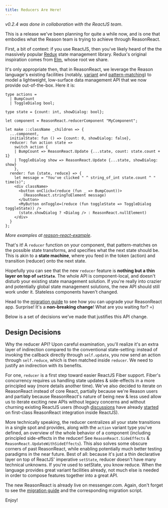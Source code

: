 ```yaml
---
title: Reducers Are Here!
---
```


_v0.2.4 was done in collaboration with the ReactJS team_.

This is a release we've been planning for quite a while now, and is one that embodies what the Reason team is trying to achieve through ReasonReact.

First, a bit of context: if you use ReactJS, then you've likely heard of the the massively popular [Redux](https://github.com/reactjs/redux/) state management library. Redux's original inspiration comes from [Elm](http://elm-lang.org), whose root we share.

<!--truncate-->

It's only appropriate then, that in ReasonReact, we leverage the Reason language's existing facilities (notably, [variant](https://reasonml.github.io/guide/language/variant) and [pattern-matching](https://reasonml.github.io/guide/language/pattern-matching)) to model a lightweight, low-surface data management API that we now provide out-of-the-box. Here it is:

```reason
type actions =
  | BumpCount
  | ToggleDialog bool;

type state = {count: int, showDialog: bool};

let component = ReasonReact.reducerComponent "MyComponent";

let make ::className _children => {
  ...component,
  initialState: fun () => {count: 0, showDialog: false},
  reducer: fun action state =>
    switch action {
    | BumpCount => ReasonReact.Update {...state, count: state.count + 1}
    | ToggleDialog show => ReasonReact.Update {...state, showDialog: show}
    },
  render: fun {state, reduce} => {
    let message = "You've clicked " ^ string_of_int state.count ^ " time(s)";
    <div className>
      <button onClick=(reduce (fun _ => BumpCount))>
        (ReasonReact.stringToElement message)
      </button>
      <MyButton onToggle=(reduce (fun toggleState => ToggleDialog toggleState)) />
      (state.showDialog ? <Dialog /> : ReasonReact.nullElement)
    </div>
  }
};
```

_More examples at [reason-react-example](https://github.com/reasonml-community/reason-react-example)_.

That's it! A `reducer` function on your component, that pattern-matches on the possible state transforms, and specifies what the next state should be. This is akin to a **state machine**, where you feed in the token (action) and transition (reducer) onto the next state.

Hopefully you can see that the new `reducer` feature is **nothing but a thin layer on top of `setState`**. The whole API is component-local, and doesn't disturb your existing state management solution. If you're really into crazier and potentially global state management solutions, the new API should still work under it. Stateless components haven't changed.

Head to the [migration guide](https://github.com/reasonml/reason-react/blob/master/HISTORY.md#024) to see how you can upgrade your ReasonReact app. Surprise! It's a **non-breaking change**! What are you waiting for? =)

Below is a set of decisions we've made that justifies this API change.

## Design Decisions

Why the reducer API? Upon careful examination, you'll realize it's an extra layer of indirection compared to the conventional state-setting: instead of invoking the callback directly through `self.update`, you now send an action through `self.reduce`, which is then matched inside `reducer`. We need to justify an indirection with its benefits.

For one, `reducer` is a first step toward easier ReactJS Fiber support. Fiber's concurrency requires us handling state updates & side-effects in a more principled way (more details another time). We've also decided to iterate on ReasonReact instead of core React, partially because we're Reason users and partially because ReasonReact's nature of being new & less used allow us to iterate exciting new APIs without legacy concerns and without churning existing ReactJS users (though [discussions](https://github.com/facebook/react/issues/10580) have already [started](https://github.com/facebook/react/issues/10581) on first-class ReasonReact integration inside ReactJS).

More technically speaking, the reducer centralizes all your state transitions in a single spot and provides, along with the `action` variant type you've defined, an overview of the whole behavior of a component (including principled side-effects in the reducer! See `ReasonReact.SideEffects` & `ReasonReact.UpdateWithSideEffects`). This also solves some obscure corners of past ReasonReact, while enabling potentially much better testing paradigms in the near future. Best of all: because it's just a thin declarative layer on top of ReactJS' imperative `setState`, reducer doesn't have many technical unknowns. If you're used to setState, you know reduce. When the language provides great variant facilities already, not much else is needed in order to compose features together into a great API.

The new ReasonReact is already live on messenger.com. Again, don't forget to see the [migration guide](https://github.com/reasonml/reason-react/blob/master/HISTORY.md#024) and the corresponding migration script.

Enjoy!
